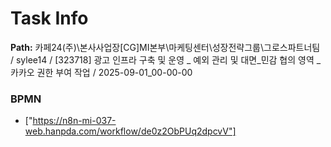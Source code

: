 # Task Info

**Path:** 카페24(주)\본사사업장\[CG]MI본부\마케팅센터\성장전략그룹\그로스파트너팀 / sylee14 / [323718] 광고 인프라 구축 및 운영 _ 예외 관리 및 대면_민감 협의 영역 _ 카카오 권한 부여 작업 / 2025-09-01_00-00-00

### BPMN
- ["https://n8n-mi-037-web.hanpda.com/workflow/de0z2ObPUq2dpcvV"]

